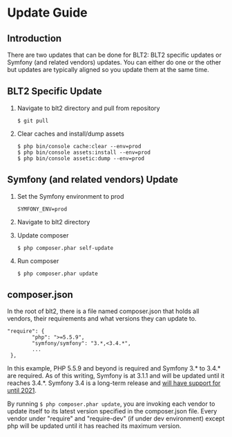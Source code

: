 Update Guide
============

## Introduction
There are two updates that can be done for BLT2: BLT2 specific updates or Symfony (and related vendors) updates. You can either do one or the other but updates are typically aligned so you update them at the same time.

## BLT2 Specific Update
1. Navigate to blt2 directory and pull from repository

    ```
    $ git pull
    ```
2. Clear caches and install/dump assets

    ```
    $ php bin/console cache:clear --env=prod
    $ php bin/console assets:install --env=prod
    $ php bin/console assetic:dump --env=prod
    ```

## Symfony (and related vendors) Update
1. Set the Symfony environment to prod

    ```
    SYMFONY_ENV=prod
    ```
2. Navigate to blt2 directory
3. Update composer

    ```
    $ php composer.phar self-update
    ```
4. Run composer

    ```
    $ php composer.phar update
    ``` 

## composer.json
In the root of blt2, there is a file named composer.json that holds all vendors, their requirements and what versions they can update to.

    "require": {
            "php": ">=5.5.9",
            "symfony/symfony": "3.*,<3.4.*",
            ... 
     },

In this example, PHP 5.5.9 and beyond is required and Symfony 3.* to 3.4.* are required. As of this writing, Symfony is at 3.1.1 and will be updated until it reaches 3.4.*. Symfony 3.4 is a long-term release and [will have support for until 2021](http://symfony.com/doc/current/contributing/community/releases.html#long-term-support-versions).

By running ```$ php composer.phar update```, you are invoking each vendor to update itself to its latest version specified in the composer.json file. Every vendor under "require" and "require-dev" (if under dev environment) except php will be updated until it has reached its maximum version.